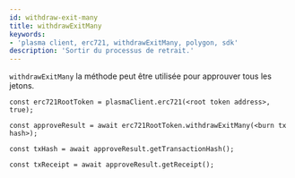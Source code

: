 ```yaml
---
id: withdraw-exit-many
title: withdrawExitMany
keywords:
- 'plasma client, erc721, withdrawExitMany, polygon, sdk'
description: 'Sortir du processus de retrait.'
---
```


`withdrawExitMany` la méthode peut être utilisée pour approuver tous les jetons.

```
const erc721RootToken = plasmaClient.erc721(<root token address>, true);

const approveResult = await erc721RootToken.withdrawExitMany(<burn tx hash>);

const txHash = await approveResult.getTransactionHash();

const txReceipt = await approveResult.getReceipt();

```
